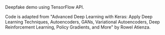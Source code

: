 Deepfake demo using TensorFlow API.

Code is adapted from "Advanced Deep Learning with Keras: Apply Deep Learning Techniques, Autoencoders, GANs, Variational Autoencoders, Deep Reinforcement Learning, Policy Gradients, and More" by Rowel Atienza.